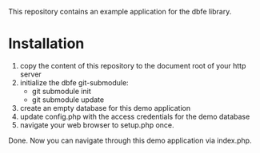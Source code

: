 This repository contains an example application for the dbfe library. 

Installation
============

1. copy the content of this repository to the document root of your http server
2. initialize the dbfe git-submodule:
    * git submodule init
    * git submodule update
3. create an empty database for this demo application
4. update config.php with the access credentials for the demo database
5. navigate your web browser to setup.php once.

Done. Now you can navigate through this demo application via index.php.
